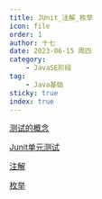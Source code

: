 ```yaml
---
title: JUnit_注解_枚举
icon: file
order: 1
author: 十七
date: 2023-06-15 周四
category:
	- JavaSE阶段
tag:
	- Java基础
sticky: true
index: true
---
```



[测试的概念](00_测试的概念/测试的概念.md)

[Junit单元测试](01_Junit单元测试/Junit单元测试.md)

[注解](02_注解/注解.md)

[枚举](03_枚举/枚举.md)